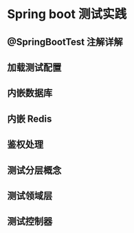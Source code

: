 # Spring boot 测试实践

## @SpringBootTest 注解详解

## 加载测试配置

## 内嵌数据库

## 内嵌 Redis

## 鉴权处理

## 测试分层概念

## 测试领域层

## 测试控制器
